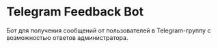 # Telegram Feedback Bot

Бот для получения сообщений от пользователей в Telegram-группу с возможностью ответов администратора.

